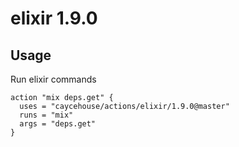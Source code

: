 # elixir 1.9.0

## Usage

Run elixir commands

```
action "mix deps.get" {
  uses = "caycehouse/actions/elixir/1.9.0@master"
  runs = "mix"
  args = "deps.get"
}
```
